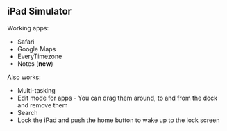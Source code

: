 iPad Simulator
---
Working apps:

- Safari
- Google Maps
- EveryTimezone 
- Notes (**new**)

Also works:

- Multi-tasking
- Edit mode for apps - You can drag them around, to and from the dock and remove them
- Search
- Lock the iPad and push the home button to wake up to the lock screen